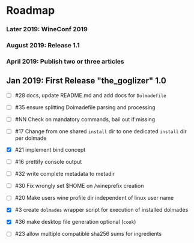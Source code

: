 # Roadmap

### Later 2019: WineConf 2019

### August 2019: Release 1.1

### April 2019: Publish two or three articles

## Jan 2019: First Release "the_goglizer" 1.0

 * [ ] #28 docs, update README.md and add docs for `Dolmadefile`
 
 * [ ] #35 ensure splitting Dolmadefile parsing and processing
 * [ ] #NN Check on mandatory commands, bail out if missing
 * [ ] #17 Change from one shared `install` dir to one dedicated `install` dir per dolmade

 * [X] #21 implement bind concept 
 * [ ] #16 prettify console output
 * [ ] #32 write complete metadata to metadir
 
 * [ ] #30 Fix wrongly set $HOME on /wineprefix creation
 * [ ] #20 Make users wine profile dir independent of linux user name
 
 * [X] #3 create `dolmades` wrapper script for execution of installed dolmades
 * [X] #36 make desktop file generation optional (`cook`)
 * [ ] #23 allow multiple compatible sha256 sums for ingredients
